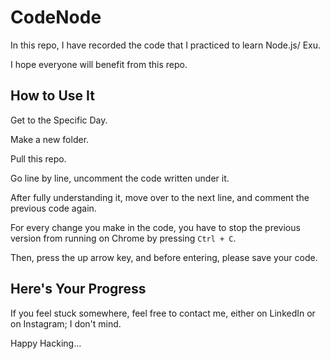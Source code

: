 # CodeNode

In this repo, I have recorded the code that I practiced to learn Node.js/ Exu. 

I hope everyone will benefit from this repo.

## How to Use It

Get to the Specific Day.

Make a new folder. 

Pull this repo.

Go line by line, uncomment the code written under it.

After fully understanding it, move over to the next line, and comment the previous code again.

For every change you make in the code, you have to stop the previous version from running on Chrome by pressing `Ctrl + C`. 

Then, press the up arrow key, and before entering, please save your code.

## Here's Your Progress

If you feel stuck somewhere, feel free to contact me, either on LinkedIn or on Instagram; I don't mind.

Happy Hacking...
